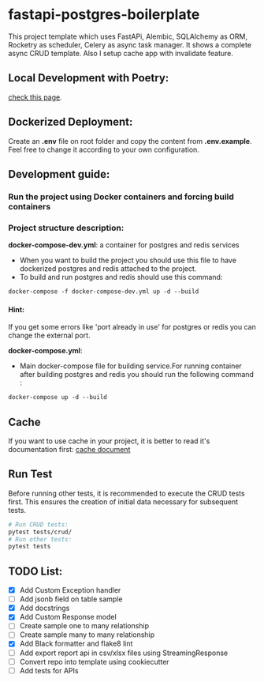 # fastapi-postgres-boilerplate
This project template which uses FastAPi, Alembic, SQLAlchemy as ORM, Rocketry as scheduler, Celery as async task manager. It shows a complete async CRUD template. Also I setup cache app with invalidate feature. 

## Local Development with Poetry:

[check this page](app/README.md).

## Dockerized Deployment:

Create an **.env** file on root folder and copy the content from **.env.example**. Feel free to change it according to your own configuration.

## Development guide:

### Run the project using Docker containers and forcing build containers

###  Project structure description:
**docker-compose-dev.yml**: a container for postgres and redis services
- When you want to build the project you should use this file to have dockerized postgres and redis attached to the project.
- To build and run postgres and redis should use this command: 
```dockerfile
docker-compose -f docker-compose-dev.yml up -d --build 
```
#### Hint:
If you get some errors like 'port already in use' for postgres or redis you can change the external port.

**docker-compose.yml**:
- Main docker-compose file for building service.For running container after  building postgres and redis 
you should run the following command : 
```dockerfile
docker-compose up -d --build
```

## Cache
If you want to use cache in your project, it is better to read it's documentation first:
[cache document](/app/cache/cache-doc.md)

## Run Test 
Before running other tests, it is recommended to execute the CRUD tests first. 
This ensures the creation of initial data necessary for subsequent tests.

```bash
# Run CRUD tests:
pytest tests/crud/
# Run other tests:
pytest tests
```

## TODO List:
- [x] Add Custom Exception handler
- [ ] Add jsonb field on table sample
- [x] Add docstrings
- [x] Add Custom Response model
- [ ] Create sample one to many relationship
- [ ] Create sample many to many relationship
- [x] Add Black formatter and flake8 lint
- [ ] Add export report api in csv/xlsx files using StreamingResponse
- [ ] Convert repo into template using cookiecutter
- [ ] Add tests for APIs
